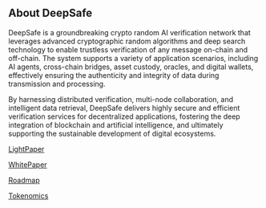 ## About DeepSafe

DeepSafe is a groundbreaking crypto random AI verification network that leverages advanced cryptographic random algorithms and deep search technology to enable trustless verification of any message on-chain and off-chain. The system supports a variety of application scenarios, including AI agents, cross-chain bridges, asset custody, oracles, and digital wallets, effectively ensuring the authenticity and integrity of data during transmission and processing.

By harnessing distributed verification, multi-node collaboration, and intelligent data retrieval, DeepSafe delivers highly secure and efficient verification services for decentralized applications, fostering the deep integration of blockchain and artificial intelligence, and ultimately supporting the sustainable development of digital ecosystems.

[LightPaper](https://github.com/deepsafe/lightpaper/blob/main/DeepSafe_Crypto_Random_AI_Verification_Network.pdf)

[WhitePaper](https://github.com/deepsafe/whitepaper/blob/main/DeepSafe_A_Cryptography_Random_Verification_Layer.pdf)

[Roadmap](https://github.com/deepsafe/roadmap)

[Tokenomics](https://github.com/deepsafe/tokenomics/blob/main/DeepSafe_Tokenomics.pdf)
